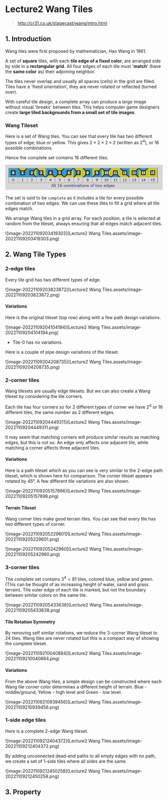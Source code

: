# Lecture2 Wang Tiles

> http://cr31.co.uk/stagecast/wang/intro.html

## 1. Introduction

Wang tiles were first proposed by mathematician, Hao Wang in 1961. 

A set of **square** tiles, with each **tile edge of a fixed color**, are arranged side by side in a **rectangular grid**. All four edges of each tile must '**match**' (have the **same color** as) their adjoining neighbor.

The tiles never overlap and usually all spaces (cells) in the grid are filled. Tiles have a 'fixed orientation', they are never rotated or reflected (turned over).

With careful tile design, a complete array can produce a large image without visual 'breaks' between tiles. This helps computer game designers create **large tiled backgrounds from a small set of tile images**.

### Wang Tileset

Here is a set of Wang tiles. You can see that every tile has two different types of edge; blue or yellow. This gives $2×2×2×2$ (written as $2^4$), or $16$ possible combinations.

Hence the complete set contains $16$ different tiles.

<img src="Lecture2 Wang Tiles.assets/image-20221109203002674.png" alt="image-20221109203002674" style="zoom:67%;" />

The set is said to be `complete` as it includes a tile for every possible combination of two edges. We can use these tiles to fill a grid where all tile edges match.

We arrange Wang tiles in a grid array. For each position, a tile is selected at random from the tileset, always ensuring that all edges match adjacent tiles.

![image-20221109203419303](Lecture2 Wang Tiles.assets/image-20221109203419303.png)

## 2. Wang Tile Types

### 2-edge tiles

Every tile grid has two different types of edge.

![image-20221109203823872](Lecture2 Wang Tiles.assets/image-20221109203823872.png)

#### Variations

Here is the original tileset (top row) along with a few path design variations.

![image-20221109204104194](Lecture2 Wang Tiles.assets/image-20221109204104194.png)

- Tile-0 has no variations.

Here is a couple of pipe design variations of the tileset.

![image-20221109204208735](Lecture2 Wang Tiles.assets/image-20221109204208735.png)

### 2-corner tiles

Wang tilesets are usually edge tilesets. But we can also create a Wang tileset by considering the tile corners.

Each tile has four corners so for $2$ different types of corner we have $2^4$ or $16$ different tiles, the same number as $2$ different edges.

![image-20221109204449311](Lecture2 Wang Tiles.assets/image-20221109204449311.png)

It may seem that matching corners will produce similar results as matching edges, but this is not so. An edge only affects one adjacent tile, while matching a corner affects three adjacent tiles.

#### Variations

Here is a path tileset which as you can see is very similar to the 2-edge path tileset, which is shown here for comparison. The corner tileset appears rotated by 45°. A few different tile variations are also shown.

![image-20221109205157896](Lecture2 Wang Tiles.assets/image-20221109205157896.png)

#### Terrain Tileset

Wang corner tiles make good terrain tiles. You can see that every tile has two different types of corner.

![image-20221109205229601](Lecture2 Wang Tiles.assets/image-20221109205229601.png)

![image-20221109205242960](Lecture2 Wang Tiles.assets/image-20221109205242960.png)

### 3-corner tiles

The complete set contains $3^4=81$ tiles, colored blue, yellow and green. (This can be thought of as increasing height of water, sand and grass terrain). The outer edge of each tile is marked, but not the boundary between similar colors on the same tile.

![image-20221109205433638](Lecture2 Wang Tiles.assets/image-20221109205433638.png)

#### Tile Rotation Symmetry

By removing self similar rotations, we reduce the 3-corner Wang tileset to 24 tiles. Wang tiles are never rotated but this is a compact way of showing the complete tileset.

![image-20221109210040884](Lecture2 Wang Tiles.assets/image-20221109210040884.png)

#### Variations

From the above Wang tiles, a simple design can be constructed where each Wang tile corner color determines a different height of terrain.
Blue - middle/ground, Yellow - high level and Green - low level.

![image-20221109210939456](Lecture2 Wang Tiles.assets/image-20221109210939456.png)

### 1-side edge tiles

Here is a complete 2-edge Wang tileset.

![image-20221109212404372](Lecture2 Wang Tiles.assets/image-20221109212404372.png)

By adding unconnected dead-end paths to all empty edges with no path, we create a set of 1-side tiles where all sides are the same.

![image-20221109212450258](Lecture2 Wang Tiles.assets/image-20221109212450258.png)

## 3. Property

